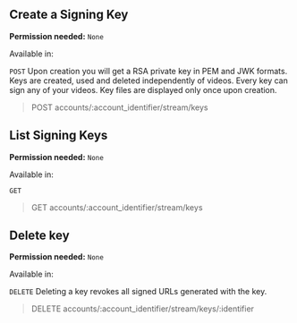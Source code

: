 ## Create a Signing Key

**Permission needed:** `None`

Available in:



`POST` Upon creation you will get a RSA private key in PEM and JWK formats. Keys are created, used and deleted independently of videos. Every key can sign any of your videos. Key files are displayed only once upon creation.

> POST accounts/:account_identifier/stream/keys


## List Signing Keys

**Permission needed:** `None`

Available in:



`GET` 

> GET accounts/:account_identifier/stream/keys


## Delete key

**Permission needed:** `None`

Available in:



`DELETE` Deleting a key revokes all signed URLs generated with the key.

> DELETE accounts/:account_identifier/stream/keys/:identifier
